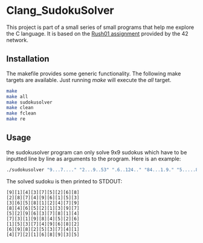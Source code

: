 # Clang_SudokuSolver

This project is part of a small series of small programs that help me explore the C language. It is
based on the [Rush01 assignment](https://github.com/MrRobb/42_piscine/blob/master/rush01/colle01.en.pdf) provided by the 42 network.

## Installation

The makefile provides some generic functionality. The following
make targets are available. Just running *make* will execute the *all* target.
```bash
make
make all
make sudokusolver
make clean
make fclean
make re
```

## Usage

the sudokusolver program can only solve 9x9 sudokus which have to be inputted line
by line as arguments to the program. Here is an example:
```bash
./sudokusolver "9...7...." "2...9..53" ".6..124.." "84...1.9." "5.....8.." ".31..4..." "..37..68." ".9..5.741" "47......."
```
The solved sudoku is then printed to STDOUT:
```
[9][1][4][3][7][5][2][6][8]
[2][8][7][4][9][6][1][5][3]
[3][6][5][8][1][2][4][7][9]
[8][4][6][5][2][1][3][9][7]
[5][2][9][6][3][7][8][1][4]
[7][3][1][9][8][4][5][2][6]
[1][5][3][7][4][9][6][8][2]
[6][9][8][2][5][3][7][4][1]
[4][7][2][1][6][8][9][3][5]
```
